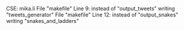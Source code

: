 CSE: mika.li
File "makefile" Line 9: instead of "output_tweets" writing "tweets_generator"
File "makefile" Line 12: instead of "output_snakes" writing "snakes_and_ladders"
